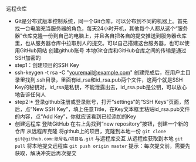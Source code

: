 远程仓库
- Git是分布式版本控制系统，同一个Git仓库，可以分布到不同的机器上。首先找一台电脑充当服务器的角色，每天24小时开机，其他每个人都从这个“服务器”仓库克隆一份到自己的电脑上，并且各自把各自的提交推送到服务器仓库里，也从服务器仓库中拉取别人的提交。可以自己搭建这台服务器，也可以使用GitHub网站
创建github账号
本地Git仓库和GitHub仓库之间的传输是通过SSH加密的
- step1：创建项目的SSH Key
- ssh-keygen -t rsa -C "youremail@example.com"
创建完成后，在用户主目录里找到.ssh目录，里面有id_rsa和id_rsa.pub两个文件，这两个就是SSH Key的秘钥对，id_rsa是私钥，不能泄露出去，id_rsa.pub是公钥，可以放心地告诉任何人
- step2:* 登录github注册或登录账号，打开“settings”的“SSH Keys”页面，然后，点“New SSH Key”，填上任意Title，在Key文本框里粘贴id_rsa.pub文件的内容，点“Add Key”，你就应该看到已经添加的Key
- 创建远程库
登陆GitHub
在右上角找到“new repository”按钮，创建一个新的仓库
从远程库克隆
将github上的项目，克隆到本地一份
```git clone git@github.com:账号名/项目名.git```
与远程库交互
从远程库获取到本地
```git pull```
将本地提交远程库
```git push origin master```
提示：每次提交前，需要先获取，解决冲突后再次提交